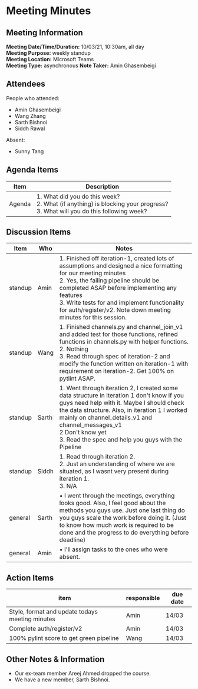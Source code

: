 # Meeting Minutes
## Meeting Information
**Meeting Date/Time/Duration:** 10/03/21, 10:30am, all day  
**Meeting Purpose:** weekly standup  
**Meeting Location:** Microsoft Teams  
**Meeting Type:** asynchronous
**Note Taker:** Amin Ghasembeigi  

## Attendees
People who attended:
- Amin Ghasembeigi
- Wang Zhang
- Sarth Bishnoi
- Siddh Rawal

Absent:
- Sunny Tang

## Agenda Items
Item | Description
---- | ----
Agenda | 1. What did you do this week?<br>2. What (if anything) is blocking your progress?<br>3. What will you do this following week?

## Discussion Items
Item | Who | Notes |
---- | ---- | ---- |
standup | Amin | 1. Finished off iteration-1, created lots of assumptions and designed a nice formatting for our meeting minutes<br> 2. Yes, the failing pipeline should be completed ASAP before implementing any features <br> 3. Write tests for and implement functionality for auth/register/v2. Note down meeting minutes for this session.|
standup | Wang | 1. Finished channels.py and channel_join_v1 and added test for those functions, refined functions in channels.py with helper functions. <br> 2. Nothing <br> 3. Read through spec of iteration-2 and modify the function written on iteration-1 with requirement on iteration-2. Get 100% on pytlint ASAP.|
standup | Sarth | 1. Went through iteration 2, I created some data structure in iteration 1 don't know if you guys need help with it. Maybe I should check the data structure. Also, in iteration 1 I worked  mainly on channel_details_v1 and channel_messages_v1<br> 2 Don't know yet  <br> 3. Read the spec and help you guys with the Pipeline
standup | Siddh | 1. Read through iteration 2.<br> 2. Just an understanding of where we are situated, as I wasnt very present during iteration 1.<br> 3. N/A
general | Sarth | • I went through the meetings, everything looks good. Also, I feel good about the methods you guys use. Just one last thing do you guys scale the work before doing it. (Just to know how much work is required to be done and the progress to do everything before deadline)
general | Amin | • I'll assign tasks to the ones who were absent. 

## Action Items
item | responsible | due date |
| ---- | ---- | ---- |
Style, format and update todays meeting minutes | Amin | 14/03 ||
Complete auth/register/v2 | Amin | 14/03 ||
100% pylint score to get green pipeline | Wang | 14/03 ||

## Other Notes & Information
* Our ex-team member Areej Ahmed dropped the course.
* We have a new member, Sarth Bishnoi.
